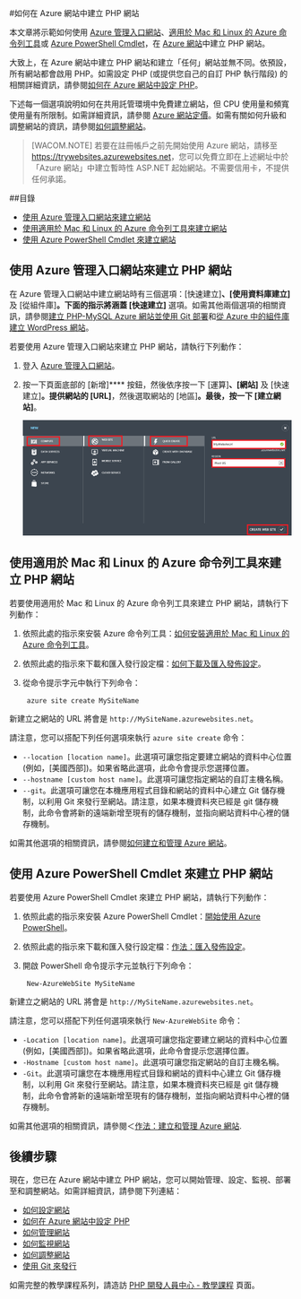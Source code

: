 ﻿<properties title="How to create a PHP website in Azure Websites" pageTitle="如何在 Azure 網站中建立 PHP 網站" metaKeywords="PHP Azure Web Sites" description="了解如何在 Azure 網站中建立 PHP 網站" documentationCenter="PHP" services="Web Sites" editor="mollybos" manager="wpickett" authors="tomfitz" />

<tags ms.service="web-sites" ms.workload="web" ms.tgt_pltfrm="na" ms.devlang="PHP" ms.topic="article" ms.date="10/21/2014" ms.author="tomfitz" />

#如何在 Azure 網站中建立 PHP 網站

本文章將示範如何使用 [Azure 管理入口網站]、[適用於 Mac 和 Linux 的 Azure 命令列工具][xplat-tools]或 [Azure PowerShell Cmdlet][powershell-cmdlets]，在 [Azure 網站][waws]中建立 PHP 網站。

大致上，在 Azure 網站中建立 PHP 網站和建立「任何」網站並無不同。依預設，所有網站都會啟用 PHP。如需設定 PHP (或提供您自己的自訂 PHP 執行階段) 的相關詳細資訊，請參閱[如何在 Azure 網站中設定 PHP][configure-php]。

下述每一個選項說明如何在共用託管環境中免費建立網站，但 CPU 使用量和頻寬使用量有所限制。如需詳細資訊，請參閱 [Azure 網站定價][websites-pricing]。如需有關如何升級和調整網站的資訊，請參閱[如何調整網站][scale-websites]。

> [WACOM.NOTE]
> 若要在註冊帳戶之前先開始使用 Azure 網站，請移至 <a href="https://trywebsites.azurewebsites.net/?language=php">https://trywebsites.azurewebsites.net</a>，您可以免費立即在上述網址中於「Azure 網站」中建立暫時性 ASP.NET 起始網站。不需要信用卡，不提供任何承諾。

##目錄
* [使用 Azure 管理入口網站來建立網站](#portal)
* [使用適用於 Mac 和 Linux 的 Azure 命令列工具來建立網站](#XplatTools)
* [使用 Azure PowerShell Cmdlet 來建立網站](#PowerShell)

<h2><a name="portal"></a>使用 Azure 管理入口網站來建立 PHP 網站</h2>

在 Azure 管理入口網站中建立網站時有三個選項：[快速建立]****、[使用資料庫建立]**** 及 [從組件庫]****。下面的指示將涵蓋 [快速建立]**** 選項。如需其他兩個選項的相關資訊，請參閱[建立 PHP-MySQL Azure 網站並使用 Git 部署][website-mysql-git]和[從 Azure 中的組件庫建立 WordPress 網站][wordpress-gallery]。

若要使用 Azure 管理入口網站來建立 PHP 網站，請執行下列動作：

1. 登入 [Azure 管理入口網站]。
1. 按一下頁面底部的 [新增]**** 按鈕，然後依序按一下 [運算]****、[網站]**** 及 [快速建立]****。提供網站的 [URL]****，然後選取網站的 [地區]****。最後，按一下 [建立網站]****。

	![選取快速建立網站](./media/web-sites-php-create-web-sites/select-quickcreate-website.png)

<h2><a name="XplatTools"></a>使用適用於 Mac 和 Linux 的 Azure 命令列工具來建立 PHP 網站</h2>

若要使用適用於 Mac 和 Linux 的 Azure 命令列工具來建立 PHP 網站，請執行下列動作：

1. 依照此處的指示來安裝 Azure 命令列工具：[如何安裝適用於 Mac 和 Linux 的 Azure 命令列工具](/zh-tw/develop/php/how-to-guides/command-line-tools/#Download)。

1. 依照此處的指示來下載和匯入發行設定檔：[如何下載及匯入發佈設定](/zh-tw/develop/php/how-to-guides/command-line-tools/#Account)。

1. 從命令提示字元中執行下列命令：

		azure site create MySiteName

新建立之網站的 URL 將會是 `http://MySiteName.azurewebsites.net`。  
 
請注意，您可以搭配下列任何選項來執行 `azure site create` 命令：

* `--location [location name]`。此選項可讓您指定要建立網站的資料中心位置 (例如，[美國西部])。如果省略此選項，此命令會提示您選擇位置。
* `--hostname [custom host name]`。此選項可讓您指定網站的自訂主機名稱。
* `--git`。此選項可讓您在本機應用程式目錄和網站的資料中心建立 Git 儲存機制，以利用 Git 來發行至網站。請注意，如果本機資料夾已經是 git 儲存機制，此命令會將新的遠端新增至現有的儲存機制，並指向網站資料中心裡的儲存機制。

如需其他選項的相關資訊，請參閱[如何建立和管理 Azure 網站](/zh-tw/develop/php/how-to-guides/command-line-tools/#WebSites)。

<h2><a name="PowerShell"></a>使用 Azure PowerShell Cmdlet 來建立 PHP 網站</h2>

若要使用 Azure PowerShell Cmdlet 來建立 PHP 網站，請執行下列動作：

1. 依照此處的指示來安裝 Azure PowerShell Cmdlet：[開始使用 Azure PowerShell](/zh-tw/develop/php/how-to-guides/powershell-cmdlets/#GetStarted)。

1. 依照此處的指示來下載和匯入發行設定檔：[作法：匯入發佈設定](/zh-tw/develop/php/how-to-guides/powershell-cmdlets/#ImportPubSettings)。

1. 開啟 PowerShell 命令提示字元並執行下列命令：

		New-AzureWebSite MySiteName

新建立之網站的 URL 將會是 `http://MySiteName.azurewebsites.net`。  
 
請注意，您可以搭配下列任何選項來執行 `New-AzureWebSite` 命令：

* `-Location [location name]`。此選項可讓您指定要建立網站的資料中心位置 (例如，[美國西部])。如果省略此選項，此命令會提示您選擇位置。
* `-Hostname [custom host name]`。此選項可讓您指定網站的自訂主機名稱。
* `-Git`。此選項可讓您在本機應用程式目錄和網站的資料中心建立 Git 儲存機制，以利用 Git 來發行至網站。請注意，如果本機資料夾已經是 git 儲存機制，此命令會將新的遠端新增至現有的儲存機制，並指向網站資料中心裡的儲存機制。

如需其他選項的相關資訊，請參閱＜[作法：建立和管理 Azure 網站](/zh-tw/develop/php/how-to-guides/powershell-cmdlets/#WebSite).

<h2><a name="NextSteps"></a>後續步驟</h2>

現在，您已在 Azure 網站中建立 PHP 網站，您可以開始管理、設定、監視、部署至和調整網站。如需詳細資訊，請參閱下列連結：

* [如何設定網站](/zh-tw/manage/services/web-sites/how-to-configure-websites/)
* [如何在 Azure 網站中設定 PHP][configure-php]
* [如何管理網站](/zh-tw/manage/services/web-sites/how-to-manage-websites/)
* [如何監視網站](/zh-tw/manage/services/web-sites/how-to-monitor-websites/)
* [如何調整網站](/zh-tw/manage/services/web-sites/how-to-scale-websites/)
* [使用 Git 來發行](/zh-tw/develop/php/common-tasks/publishing-with-git/)

如需完整的教學課程系列，請造訪 [PHP 開發人員中心 - 教學課程](/zh-tw/develop/php/tutorials/) 頁面。

[waws]: /zh-tw/manage/services/web-sites/
[Azure 管理入口網站]: http://manage.windowsazure.com/
[xplat-tools]: /zh-tw/develop/php/how-to-guides/command-line-tools/
[powershell-cmdlets]: /zh-tw/develop/php/how-to-guides/powershell-cmdlets/
[configure-php]: /zh-tw/develop/php/common-tasks/configure-php-web-site/
[website-mysql-git]: /zh-tw/develop/php/tutorials/website-w-mysql-and-git/
[wordpress-gallery]: /zh-tw/develop/php/tutorials/website-from-gallery/
[websites-pricing]: http://www.windowsazure.com/zh-tw/pricing/details/#header-1
[scale-websites]: /zh-tw/manage/services/web-sites/how-to-scale-websites/

<!--HONumber=35.2-->
